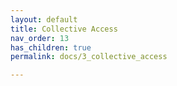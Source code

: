 ```yaml
---
layout: default
title: Collective Access 
nav_order: 13
has_children: true
permalink: docs/3_collective_access

---
```


